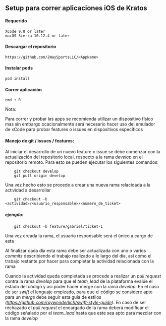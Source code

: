 ## Setup para correr aplicaciones iOS de Kratos

#### Requerido
	
	XCode 9.0 or later 
	macOS Sierra 10.12.4 or later

#### Descargar el repositorio

	https://github.com/2WaySportsLLC/<AppName>

#### Instalar pods

	pod install

#### Correr aplicación

	cmd + R

Nota:

Para correr y probar las apps se recomienda utilizar un dispositivo físico mas sin embargo ocacionalmente será necesario hacer uso del emulador de xCode para probar features o issues en dispositivos específicos




#### Manejo de git / issues / features:

Al iniciar el desarrollo de un nuevo feature o issue se debe comenzar con la actualización del repositorio local, respecto a la rama *develop* en el repositorio remoto. Para esto se pueden ejecutar los siguientes comandos:

		git checkout develop
		git pull origin develop

Una vez hecho esto se procede a crear una nueva rama relacioada a la actividad a desarrollar

		git checkout -b <actividad>/<usuario_responsable>/<numero_de_ticket>

##### ejemplo:

		git checkout -b feature/gabriel/ticket-1

Una vez creada la rama, el usuario responsable será el único a cargo de esta
	
Al finalizar cada día esta rama debe ser actualizada con uno o varios *commits* describiendo el trabajo realizado a lo largo del día, así como el trabajo restante por hacer para completar la actividad relacionada con la rama

Cuando la actividad queda completada se procede a realizar un *pull request* contra la rama *develop* para que el *team_lead* de la plataforma evalúe el estado del código y así poder hacer merge con la rama *develop*. En el caso de ser *swift* el lenguaje empleado, para que el código se considere apto para un *merge* debe seguir esta guía de estilos *(https://github.com/raywenderlich/swift-style-guide)*. En caso de ser rechazado el *pull request* el encargado de la rama deberá modificar el código señalado por el *team_lead* hasta que este sea apto para mezclar con la rama *develop*



